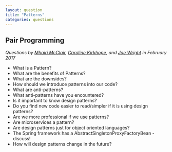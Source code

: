 ```yaml
---
layout: question
title: "Patterns"
categories: questions
---
```


<h2>Pair Programming</h2>

<p><em>Questions by <a href="https://twitter.com/mmcclair">Mhairi McClair</a>, <a href="https://twitter.com/cazkirkhope">Caroline Kirkhope</a>, and <a href="https://twitter.com/joe_jag">Joe Wright</a> in February 2017</em></p>

<ul>
<li>What is a Pattern?</li>
<li>What are the benefits of Patterns?</li>
<li>What are the downsides?</li>
<li>How should we introduce patterns into our code?</li>
<li>What are anti-patterns?</li>
<li>What anti-patterns have you encountered?</li>
<li>Is it important to know design patterns?</li>
<li>Do you find new code easier to read/simpler if it is using design patterns?</li>
<li>Are we more professional if we use patterns?</li>
<li>Are microservices a pattern?</li>
<li>Are design patterns just for object oriented languages?</li>
<li>The Spring framework has a AbstractSingletonProxyFactoryBean - discuss!</li>
<li>How will design patterns change in the future?</li>
</ul>
